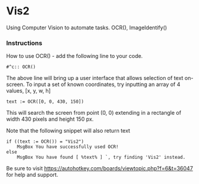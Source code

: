# Vis2
Using Computer Vision to automate tasks. 
OCR(), ImageIdentify()


### Instructions
How to use OCR() - add the following line to your code.

    #^c:: OCR()

The above line will bring up a user interface that allows selection of text on-screen. 
To input a set of known coordinates, try inputting an array of 4 values, [x, y, w, h]

    text := OCR([0, 0, 430, 150])

This will search the screen from point (0, 0) extending in a rectangle of width 430 pixels and height 150 px. 

Note that the following snippet will also return text

    if ((text := OCR()) = "Vis2")
        MsgBox You have successfully used OCR!
    else
        MsgBox You have found [ %text% ] `, try finding 'Vis2' instead. 

Be sure to visit https://autohotkey.com/boards/viewtopic.php?f=6&t=36047 for help and support. 
